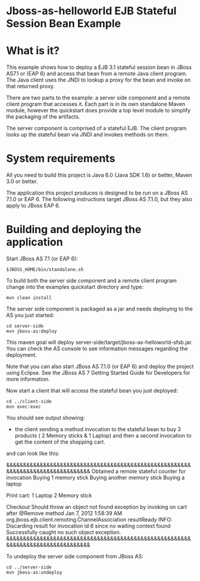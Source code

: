Jboss-as-helloworld EJB Stateful Session Bean Example
=====================================================

What is it?
===========

This example shows how to deploy a EJB 3.1 stateful session bean in JBoss AS7.1 or (EAP 6) and access that bean from a remote Java client program. The Java client uses the JNDI to lookup a proxy for the bean and invoke on that returned proxy.

There are two parts to the example: a server side component and a remote client program that accesses it. Each part is in its own standalone Maven module, however the quickstart does provide a top level module to simplify the packaging of the artifacts.

The server component is comprised of a stateful EJB. The client program looks up the stateful bean via JNDI and invokes methods on them.

System requirements
===================
All you need to build this project is Java 6.0 (Java SDK 1.6) or better, Maven 3.0 or better.

The application this project produces is designed to be run on a JBoss AS 7.1.0 or EAP 6. The following instructions target JBoss AS 7.1.0, but they also apply to JBoss EAP 6.

Building and deploying the application
======================================
Start JBoss AS 7.1 (or EAP 6):

    $JBOSS_HOME/bin/standalone.sh

To build both the server side component and a remote client program change into the examples quickstart directory and type:

    mvn clean install

The server side component is packaged as a jar and needs deploying to the AS you just started:

    cd server-side
    mvn jboss-as:deploy

This maven goal will deploy server-side/target/jboss-as-helloworld-sfsb.jar. You can check the AS console to see information messages regarding the deployment.

Note that you can also start JBoss AS 7.1.0 (or EAP 6) and deploy the project using Eclipse. See the JBoss AS 7 Getting Started Guide for Developers for more information.

Now start a client that will access the stateful bean you just deployed:

    cd ../client-side
    mvn exec:exec

You should see output showing:

   * the client sending a method invocation to the stateful bean to buy 3 products ( 2 Memory sticks & 1 Laptop) and then a second invocation to get the content of the shopping cart.
    
  and can look like this:

&&&&&&&&&&&&&&&&&&&&&&&&&&&&&&&&&&&&&&&&&&&&&&&&&&&&&&&&&&&&&&&&&&&&&&&&&&&&&&&&
Obtained a remote stateful counter for invocation
Buying 1 memory stick
Buying another memory stick
Buying a laptop

Print cart:
1     Laptop
2     Memory stick

Checkout
Should throw an object not found exception by invoking on cart after @Remove method
Jan 7, 2012 1:58:39 AM org.jboss.ejb.client.remoting.ChannelAssociation resultReady
INFO: Discarding result for invocation id 6 since no waiting context found
Successfully caught no such object exception.
&&&&&&&&&&&&&&&&&&&&&&&&&&&&&&&&&&&&&&&&&&&&&&&&&&&&&&&&&&&&&&&&&&&&&&&&&&&&&&&&


To undeploy the server side component from JBoss AS:

    cd ../server-side
    mvn jboss-as:undeploy

